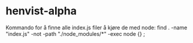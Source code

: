 henvist-alpha
=============

Kommando for å finne alle index.js filer å kjøre de med node:
find . -name "index.js" -not -path "./node_modules/*" -exec node {} \;